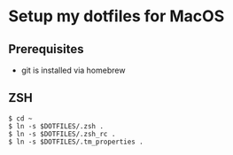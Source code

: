 # Setup my dotfiles for MacOS

## Prerequisites

* git is installed via homebrew

## ZSH
    $ cd ~
    $ ln -s $DOTFILES/.zsh .
    $ ln -s $DOTFILES/.zsh_rc .
    $ ln -s $DOTFILES/.tm_properties .
